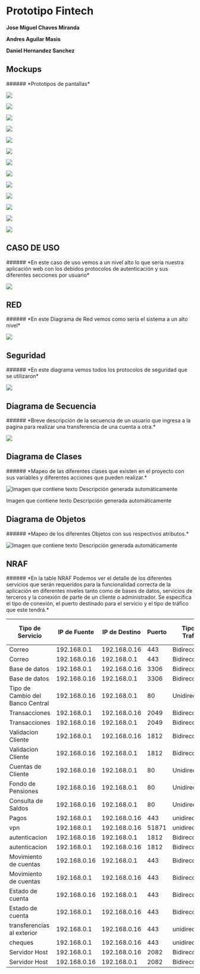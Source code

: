 # Prototipo Fintech

**Jose Miguel Chaves Miranda**

**Andres Aguilar Masis**

**Daniel Hernandez Sanchez**

## Mockups

\#\#\#\#\#\# \*Prototipos de pantallas\*

![](media/62111ae64aa5c2a6c8d33a2c5be2b5f8.png)

![](media/007906aeb7ff86de9031936cc8ed2739.png)

![](media/0ced33715ecffab46af2fa173c170e63.png)

![](media/1018adcf4d9f08b025fa4e444b36b20b.png)

![](media/82f5974d2ee388e0c9e3588526fd9b91.png)

![](media/332da278677ec7244d79fb66fad3fee7.png)

![](media/c90faf369a6563e1550064c6282bf6ea.png)

![](media/6ad8e4830491f8d1f2b17c7918564bef.png)

![](media/63d616bb8080920068d825682a73cfdb.png)

![](media/3402d1a96a04d0035d80edf3b511243b.png)

![](media/4b6577f49a855d1eaf682dab1276ee1c.png)

![](media/d3b3bae8efa0232822dc2972a224737c.png)

![](media/e3a4a01061791ee5ebd1c4d042243a3c.png)

## CASO DE USO

\#\#\#\#\#\# \*En este caso de uso vemos a un nivel alto lo que sería nuestra
aplicación web con los debidos protocolos de autenticación y sus diferentes
secciones por usuario\*

![](media/934a9fe07981c24c836a65111c1c37f7.png)

## RED

\#\#\#\#\#\# \*En este Diagrama de Red vemos como sería el sistema a un alto
nivel\*

![](media/1037c1ec5108cb2554416e135fa1979e.png)

## Seguridad

\#\#\#\#\#\# \*En este diagrama vemos todos los protocolos de seguridad que se
utilizaron\*

![](media/e94ff356884fbf8555ba4fab7767082f.png)

## Diagrama de Secuencia

\#\#\#\#\#\# \*Breve descripción de la secuencia de un usuario que ingresa a la
pagina para realizar una transferencia de una cuenta a otra.\*

![](media/68e6a6f2cd74e83444897b442f11e53c.png)

## Diagrama de Clases

\#\#\#\#\#\# \*Mapeo de las diferentes clases que existen en el proyecto con sus
variables y diferentes acciones que pueden realizar.\*

![Imagen que contiene texto Descripción generada automáticamente](media/c58ab8fca6129864392c9fdbb9154f04.png)

Imagen que contiene texto Descripción generada automáticamente

## Diagrama de Objetos

\#\#\#\#\#\# \*Mapeo de los diferentes Objetos con sus respectivos atributos.\*

![Imagen que contiene texto Descripción generada automáticamente](media/9bfca0134c35f08a021c9858e3a20ad2.png)

## NRAF

\#\#\#\#\#\# \*En la table NRAF Podemos ver el detalle de los diferentes
servicios que serán requeridos para la funcionalidad correcta de la aplicación
en diferentes niveles tanto como de bases de datos, servicios de terceros y la
conexión de parte de un cliente o administrador. Se especifica el tipo de
conexión, el puerto destinado para el servicio y el tipo de tráfico que este
tendrá.\*

| **Tipo de Servicio**             | **IP de Fuente** | **IP de Destino** | **Puerto** | **Tipo de Trafico** | **TCP / UDP** |
|----------------------------------|------------------|-------------------|------------|---------------------|---------------|
| Correo                           | 192.168.0.1      | 192.168.0.16      | 443        | Bidireccional       | TCP           |
| Correo                           | 192.168.0.16     | 192.168.0.1       | 443        | Bidireccional       | TCP           |
| Base de datos                    | 192.168.0.1      | 192.168.0.16      | 3306       | Bidireccional       | TCP           |
| Base de datos                    | 192.168.0.16     | 192.168.0.1       | 3306       | Bidireccional       | TCP           |
| Tipo de Cambio del Banco Central | 192.168.0.16     | 192.168.0.1       | 80         | Unidireccional      | UDP           |
| Transacciones                    | 192.168.0.1      | 192.168.0.16      | 2049       | Bidireccional       | TCP           |
| Transacciones                    | 192.168.0.16     | 192.168.0.1       | 2049       | Bidireccional       | TCP           |
| Validacion Cliente               | 192.168.0.1      | 192.168.0.16      | 1812       | Bidireccional       | TCP           |
| Validacion Cliente               | 192.168.0.16     | 192.168.0.1       | 1812       | Bidireccional       | TCP           |
| Cuentas de Cliente               | 192.168.0.16     | 192.168.0.1       | 80         | Unidireccional      | UDP           |
| Fondo de Pensiones               | 192.168.0.16     | 192.168.0.1       | 80         | Unidireccional      | UDP           |
| Consulta de Saldos               | 192.168.0.16     | 192.168.0.1       | 80         | Unidireccional      | UDP           |
| Pagos                            | 192.168.0.1      | 192.168.0.16      | 443        | unidireccional      | TCP           |
| vpn                              | 192.168.0.1      | 192.168.0.16      | 51871      | unidireccional      | UDP           |
| autenticacion                    | 192.168.0.16     | 192.168.0.1       | 1812       | Bidireccional       | TCP           |
| autenticacion                    | 192.168.0.1      | 192.168.0.16      | 1812       | Bidireccional       | TCP           |
| Movimiento de cuentas            | 192.168.0.16     | 192.168.0.1       | 443        | Bidireccional       | TCP           |
| Movimiento de cuentas            | 192.168.0.1      | 192.168.0.16      | 443        | Bidireccional       | TCP           |
| Estado de cuenta                 | 192.168.0.16     | 192.168.0.1       | 443        | Bidireccional       | TCP           |
| Estado de cuenta                 | 192.168.0.1      | 192.168.0.16      | 443        | Bidireccional       | TCP           |
| transferencias al exterior       | 192.168.0.1      | 192.168.0.16      | 443        | unidireccional      | TCP           |
| cheques                          | 192.168.0.1      | 192.168.0.16      | 443        | unidireccional      | TCP           |
| Servidor Host                    | 192.168.0.1      | 192.168.0.16      | 2082       | Bidireccional       | TCP           |
| Servidor Host                    | 192.168.0.16     | 192.168.0.1       | 2082       | Bidireccional       | TCP           |
